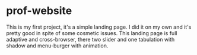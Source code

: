 # prof-website
This is my first project, it's a simple landing page. I did it on my own and it's pretty good in spite of some cosmetic issues. 
This landing page is full adaptive and cross-browser, there two slider and one tabulation with shadow and menu-burger with animation.
